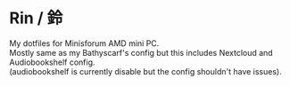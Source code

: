 # Rin / 鈴
My dotfiles for Minisforum AMD mini PC.  
Mostly same as my Bathyscarf's config but this includes Nextcloud and Audiobookshelf config.  
(audiobookshelf is currently disable but the config shouldn't have issues).     

